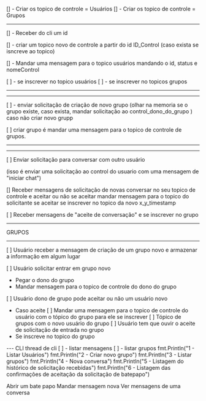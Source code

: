 [] - Criar os topico de controle = Usuários
[] - Criar os topico de controle = Grupos

------

[] - Receber do cli um id

[] - criar um topico novo de controle a partir do id
ID_Control (caso exista se isncreve ao topico)

[] - Mandar uma mensagem para o topico usuários mandando o 
id, status e nomeControl

[ ] - se inscrever no topico usuários
[ ] - se inscrever no topicos grupos

------


--------

[ ] - enviar solicitação de criação de novo grupo
(olhar na memoria se o grupo existe, caso exista, mandar solicitação ao control_dono_do_grupo ) caso não criar novo grupp

[ ] criar grupo é mandar uma mensagem para o topico de controle de grupos.

--------

--------
[ ] Enviar solicitação para conversar com outro usuário

(isso é enviar uma solicitação ao control do usuario com uma mensagem de "iniciar chat")

[] Receber mensagens de solicitação de novas conversar no seu topico de controle e aceitar ou não
  se aceitar mandar mensagem para o topico do solicitante
  se aceitar se inscrever no topico da novo x_y_timestamp

[ ] Receber mensagens de "aceite de conversação" e se inscrever no grupo

-------------

GRUPOS

-------

[ ] Usuário receber a mensagem de criação de um grupo novo e armazenar a informação em algum lugar

[ ] Usuário solicitar entrar em grupo novo
  - Pegar o dono do grupo
  - Mandar mensagem para o topico de controle do dono do grupo

[ ] Usuário dono de grupo pode aceitar ou não um usuário novo
  - Caso aceite
    [ ] Mandar uma mensagem para o topico de controle do usuário com o tópico do grupo para ele se inscrever
    [ ] Tópico de grupos com o novo usuário do grupo
[ ] Usuário tem que ouvir o aceite de solicitação de entrada no grupo
  - Se inscreve no topico do grupo


--- CLI
thread de cli
[ ] - listar mensagens 
[ ] - listar grupos
	fmt.Println("1 - Listar Usuários")
		fmt.Println("2 - Criar novo grupo")
		fmt.Println("3 - Listar grupos")
		fmt.Println("4 - Nova conversa")
		fmt.Println("5 - Listagem do histórico de solicitação recebidas")
		fmt.Println("6 - Listagem das confirmações de aceitação da solicitação de batepapo")

Abrir um bate papo
Mandar mensagem nova
Ver mensagens de uma conversa
